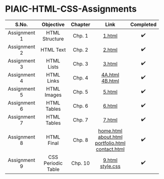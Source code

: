 # PIAIC-HTML-CSS-Assignments

| S.No. | Objective | Chapter | Link | Completed |
| :---: | :---: | :---: | :---: | :---: |
| Assignment 1 | HTML Structure | Chp. 1 | [1.html](/Assignment%201/1.html "Assignment 1") | :heavy_check_mark: |
| Assignment 2 | HTML Text | Chp. 2 | [2.html](/Assignment%202/2.html "Assignment 2") | :heavy_check_mark: |
| Assignment 3 | HTML Lists | Chp. 3 | [3.html](/Assignment%203/3.html "Assignment 3") | :heavy_check_mark: |
| Assignment 4 | HTML Links | Chp. 4 | [4A.html](/Assignment%204/4A.html "Assignment 4A")<br/>[4B.html](/Assignment%204/4B.html "Assignment 4B") | :heavy_check_mark: |
| Assignment 5 | HTML Images | Chp. 5 | [5.html](/Assignment%205/5.html "Assignment 5") | :heavy_check_mark: |
| Assignment 6 | HTML Tables | Chp. 6 | [6.html](/Assignment%206/6.html "Assignment 6") | :heavy_check_mark: |
| Assignment 7 | HTML Tables | Chp. 7 | [7.html](/Assignment%207/7.html "Assignment 7") | :heavy_check_mark: |
| Assignment 8 | HTML Final | Chp. 8 | [home.html](/Assignment%208%20(HTML%20Final)/home.html "Home")<br/>[about.html](/Assignment%208%20(HTML%20Final)/about.html "About")<br/>[portfolio.html](/Assignment%208%20(HTML%20Final)/portfolio.html "Portfolio")<br/>[contact.html](/Assignment%208%20(HTML%20Final)/contact.html "Contact")| :heavy_check_mark: |
| Assignment 9 | CSS Periodic Table | Chp. 10 | [9.html](/Assignment%209/9.html "Assignment 9")<br/>[style.css](/Assignment%209/style.css "Stylesheet")| :heavy_check_mark: |
